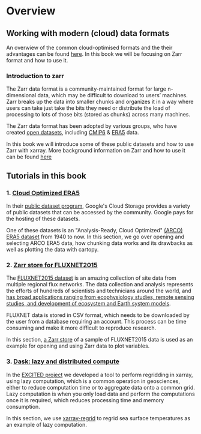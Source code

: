 # Overview

## Working with modern (cloud) data formats
An overwiew of the common cloud-optimised formats and the their advantages can be found [here](https://guide.cloudnativegeo.org/). In this book we will be focusing on Zarr format and how to use it. 

### Introduction to zarr
The Zarr data format is a community-maintained format for large n-dimensional data, which may be difficult to download to users’ machines. Zarr breaks up the data into smaller chunks and organizes it in a way where users can take just take the bits they need or distribute the load of processing to lots of those bits (stored as chunks) across many machines.

The Zarr data format has been adopted by various groups, who have created [open datasets](https://zarr.dev/datasets/), including [CMIP6](https://console.cloud.google.com/marketplace/details/noaa-public/cmip6) & [ERA5](https://cloud.google.com/storage/docs/public-datasets/era5) data. 

In this book we will introduce some of these public datasets and how to use Zarr with xarray. More background information on Zarr and how to use it can be found [here](https://guide.cloudnativegeo.org/zarr/intro.html)

## Tutorials in this book
### 1. [Cloud Optimized ERA5](ARCO-ERA5.ipynb)

In their [public dataset program](https://cloud.google.com/storage/docs/public-datasets), Google's Cloud Storage provides a variety of public datasets that can be accessed by the community. Google pays for the hosting of these datasets.

One of these datasets is an "Analysis-Ready, Cloud Optimized" [(ARCO) ERA5 dataset](https://github.com/google-research/arco-era5) from 1940 to now. In this section, we go over opening and selecting ARCO ERA5 data, how chunking data works and its drawbacks as well as plotting the data with cartopy. 

### 2. [Zarr store for FLUXNET2015](FLUXNET2015.ipynb)

The [FLUXNET2015 dataset](https://fluxnet.org/data/fluxnet2015-dataset) is an amazing collection of site data from multiple regional flux networks.
The data collection and analysis represents the efforts of hundreds of scientists and technicians around the world, and [has broad applications ranging from ecophysiology studies, remote sensing studies, and development of ecosystem and Earth system models](https://doi.org/10.1038/s41597-020-0534-3).

FLUXNET data is stored in CSV format, which needs to be downloaded by the user from a database requiring an account. This process can be time consuming and make it more difficult to reproduce research. 

In this section, [a Zarr store](https://github.com/EXCITED-CO2/zarr-fluxnet2015) of a sample of FLUXNET2015 data is used as an example for opening and using Zarr data to plot variables. 

### 3. [Dask: lazy and distributed compute](lazy_computation.ipynb)

 In the [EXCITED project](https://research-software-directory.org/projects/excited) we developed a tool to perform regridding in xarray, using lazy computation, which is a common operation in geosciences, either to reduce computation time or to aggregate data onto a common grid. Lazy computation is when you only load data and perform the computations once it is required, which reduces processing time and memory consumption.

In this section, we use [xarray-regrid](https://github.com/xarray-contrib/xarray-regrid) to regrid sea surface temperatures as an example of lazy computation. 
